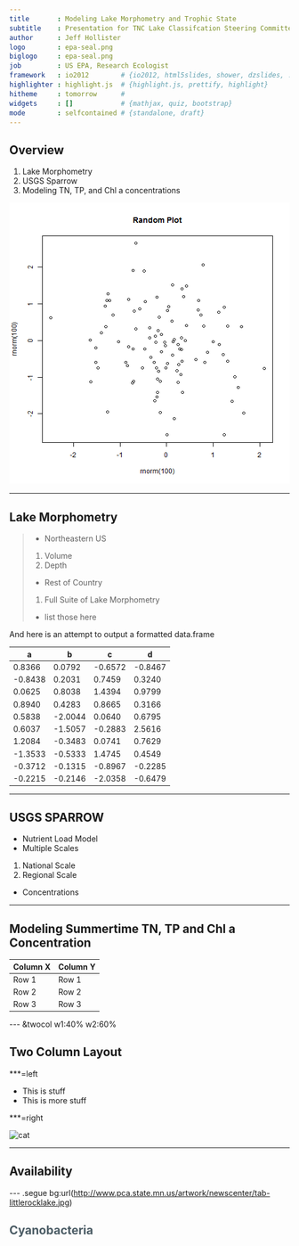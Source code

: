 ```yaml
---
title       : Modeling Lake Morphometry and Trophic State
subtitle    : Presentation for TNC Lake Classifcation Steering Committee
author      : Jeff Hollister
logo        : epa-seal.png
biglogo     : epa-seal.png
job         : US EPA, Research Ecologist
framework   : io2012        # {io2012, html5slides, shower, dzslides, ...}
highlighter : highlight.js  # {highlight.js, prettify, highlight}
hitheme     : tomorrow      # 
widgets     : []            # {mathjax, quiz, bootstrap}
mode        : selfcontained # {standalone, draft}
---
```




## Overview

1. Lake Morphometry
2. USGS Sparrow
3. Modeling TN, TP, and Chl a concentrations

![plot of chunk unnamed-chunk-1](assets/fig/unnamed-chunk-1.png) 


--- 

## Lake Morphometry

> - Northeastern US
 > 1. Volume
 > 2. Depth
> - Rest of Country
 > 1. Full Suite of Lake Morphometry
 > - list those here
 
And here is an attempt to output a formatted data.frame
<table>
 <thead>
  <tr>
   <th> a </th>
   <th> b </th>
   <th> c </th>
   <th> d </th>
  </tr>
 </thead>
<tbody>
  <tr>
   <td>  0.8366 </td>
   <td>  0.0792 </td>
   <td> -0.6572 </td>
   <td> -0.8467 </td>
  </tr>
  <tr>
   <td> -0.8438 </td>
   <td>  0.2031 </td>
   <td>  0.7459 </td>
   <td>  0.3240 </td>
  </tr>
  <tr>
   <td>  0.0625 </td>
   <td>  0.8038 </td>
   <td>  1.4394 </td>
   <td>  0.9799 </td>
  </tr>
  <tr>
   <td>  0.8940 </td>
   <td>  0.4283 </td>
   <td>  0.8665 </td>
   <td>  0.3166 </td>
  </tr>
  <tr>
   <td>  0.5838 </td>
   <td> -2.0044 </td>
   <td>  0.0640 </td>
   <td>  0.6795 </td>
  </tr>
  <tr>
   <td>  0.6037 </td>
   <td> -1.5057 </td>
   <td> -0.2883 </td>
   <td>  2.5616 </td>
  </tr>
  <tr>
   <td>  1.2084 </td>
   <td> -0.3483 </td>
   <td>  0.0741 </td>
   <td>  0.7629 </td>
  </tr>
  <tr>
   <td> -1.3533 </td>
   <td> -0.5333 </td>
   <td>  1.4745 </td>
   <td>  0.4549 </td>
  </tr>
  <tr>
   <td> -0.3712 </td>
   <td> -0.1315 </td>
   <td> -0.8967 </td>
   <td> -0.2285 </td>
  </tr>
  <tr>
   <td> -0.2215 </td>
   <td> -0.2146 </td>
   <td> -2.0358 </td>
   <td> -0.6479 </td>
  </tr>
</tbody>
</table>


---

## USGS SPARROW

- Nutrient Load Model
- Multiple Scales
 1. National Scale
 2. Regional Scale
- Concentrations

---

## Modeling Summertime TN, TP and Chl a Concentration

Column X | Column Y
---------|----------
Row 1    | Row 1
Row 2    | Row 2
Row 3    | Row 3

--- &twocol w1:40% w2:60%

## Two Column Layout   



***=left

- This is stuff
- This is more stuff

***=right

![cat](http://www.funnycatpix.com/_pics/This_Is_Soooo_Boring.jpg)

---

## Availability

--- .segue bg:url(http://www.pca.state.mn.us/artwork/newscenter/tab-littlerocklake.jpg)

<hgroup>
  <h2 style="color:#4A5B64">Cyanobacteria</h2>
</hgroup>






